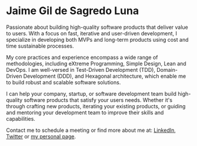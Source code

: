 # Jaime Gil de Sagredo Luna

Passionate about building high-quality software products that deliver value to users. With a focus on fast, iterative and user-driven development, I specialize in developing both MVPs and long-term products using cost and time sustainable processes.

My core practices and experience encompass a wide range of methodologies, including eXtreme Programming, Simple Design, Lean and DevOps. I am well-versed in Test-Driven Development (TDD), Domain-Driven Development (DDD), and Hexagonal architecture, which enable me to build robust and scalable software solutions.

I can help your company, startup, or software development team build high-quality software products that satisfy your users needs. Whether it's through crafting new products, iterating your existing products, or guiding and mentoring your development team to improve their skills and capabilities.

Contact me to schedule a meeting or find more about me at: [LinkedIn](https://www.linkedin.com/in/jaimegildesagredo/), [Twitter](https://twitter.com/jaimegil) or [my personal page](https://www.jaimegil.me).

